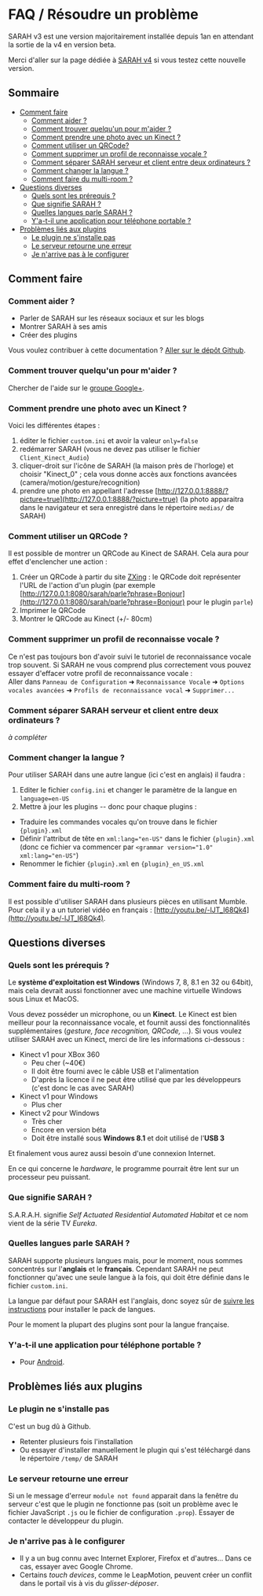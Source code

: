 # FAQ / Résoudre un problème

SARAH v3 est une version majoritairement installée depuis 1an en attendant la sortie de la v4 en version beta.

Merci d'aller sur la page dédiée à [SARAH v4](faq_v4) si vous testez cette nouvelle version.

## Sommaire

* [Comment faire](#comment-faire)
  + [Comment aider ?](#comment-aider)
  + [Comment trouver quelqu'un pour m'aider ?](#comment-trouver-quelquun-pour-maider)
  + [Comment prendre une photo avec un Kinect ?](#comment-prendre-une-photo-avec-un-kinect)
  + [Comment utiliser un QRCode?](#comment-utiliser-un-qrcode)
  + [Comment supprimer un profil de reconnaisse vocale ?](#comment-supprimer-un-profil-de-reconnaissance-vocale)
  + [Comment séparer SARAH serveur et client entre deux ordinateurs ?](#comment-séparer-sarah-serveur-et-client-entre-deux-ordinateurs)
  + [Comment changer la langue ?](#comment-changer-la-langue)
  + [Comment faire du multi-room ?](#comment-faire-du-multi-room)
* [Questions diverses](#questions-diverses)
  + [Quels sont les prérequis ?](#quels-sont-les-prérequis)
  + [Que signifie SARAH ?](#que-signifie-sarah)
  + [Quelles langues parle SARAH ?](#quelles-langues-parle-sarah)
  + [Y'a-t-il une application pour téléphone portable ?](#ya-t-il-une-application-pour-téléphone-portable)
* [Problèmes liés aux plugins](#problèmes-liés-aux-plugins)
  + [Le plugin ne s'installe pas](#le-plugin-ne-sinstalle-pas)
  + [Le serveur retourne une erreur](#le-serveur-retourne-une-erreur)
  + [Je n'arrive pas à le configurer](#je-narrive-pas-à-le-configurer)

## Comment faire

### Comment aider ?

* Parler de SARAH sur les réseaux sociaux et sur les blogs
* Montrer SARAH à ses amis
* Créer des plugins

Vous voulez contribuer à cette documentation ? [Aller sur le dépôt Github](https://github.com/JpEncausse/SARAH-Documentation/tree/gh-pages).

### Comment trouver quelqu'un pour m'aider ?

Chercher de l'aide sur le [groupe Google+](https://plus.google.com/u/0/communities/105964514508504667709).

### Comment prendre une photo avec un Kinect ?

Voici les différentes étapes :  

1. éditer le fichier `custom.ini` et avoir la valeur `only=false`  
2. redémarrer SARAH (vous ne devez pas utiliser le fichier `Client_Kinect_Audio`)  
3. cliquer-droit sur l'icône de SARAH (la maison près de l'horloge) et choisir "Kinect_0" ; cela vous donne accès aux fonctions avancées (camera/motion/gesture/recognition)
4. prendre une photo en appellant l'adresse [http://127.0.0.1:8888/?picture=true](http://127.0.0.1:8888/?picture=true) (la photo apparaitra dans le navigateur et sera enregistré dans le répertoire `medias/` de SARAH)

### Comment utiliser un QRCode ?

Il est possible de montrer un QRCode au Kinect de SARAH. Cela aura pour effet d'enclencher une action :

1. Créer un QRCode à partir du site [ZXing](http://zxing.appspot.com/generator) : le QRCode doit représenter l'URL de l'action d'un plugin (par exemple [http://127.0.0.1:8080/sarah/parle?phrase=Bonjour](http://127.0.0.1:8080/sarah/parle?phrase=Bonjour) pour le plugin `parle`)  
2. Imprimer le QRCode  
3. Montrer le QRCode au Kinect (+/- 80cm)

### Comment supprimer un profil de reconnaisse vocale ?

Ce n'est pas toujours bon d'avoir suivi le tutoriel de reconnaissance vocale trop souvent. Si SARAH ne vous comprend plus correctement vous pouvez essayer d'effacer votre profil de reconnaissance vocale :    
Aller dans `Panneau de Configuration` ➜ `Reconnaissance Vocale` ➜ `Options vocales avancées` ➜ `Profils de reconnaissance vocal` ➜ `Supprimer...`

### Comment séparer SARAH serveur et client entre deux ordinateurs ?

_à compléter_

### Comment changer la langue ?

Pour utiliser SARAH dans une autre langue (ici c'est en anglais) il faudra : 

1. Editer le fichier `config.ini` et changer le paramètre de la langue en `language=en-US`  
2. Mettre à jour les plugins -- donc pour chaque plugins :
  + Traduire les commandes vocales qu'on trouve dans le fichier `{plugin}.xml` 
  + Définir l'attribut de tête en `xml:lang="en-US"` dans le fichier `{plugin}.xml` (donc ce fichier va commencer par `<grammar version="1.0" xml:lang="en-US"`)
  + Renommer le fichier `{plugin}.xml` en `{plugin}_en_US.xml`
  
### Comment faire du multi-room ?

Il est possible d'utiliser SARAH dans plusieurs pièces en utilisant Mumble. Pour cela il y a un tutoriel vidéo en français : [http://youtu.be/-lJT_I68Qk4](http://youtu.be/-lJT_I68Qk4).

## Questions diverses

### Quels sont les prérequis ?

Le **système d'exploitation est Windows** (Windows 7, 8, 8.1 en 32 ou 64bit), mais cela devrait aussi fonctionner avec une machine virtuelle Windows sous Linux et MacOS.

Vous devez posséder un microphone, ou un **Kinect**. Le Kinect est bien meilleur pour la reconnaissance vocale, et fournit aussi des fonctionnalités supplémentaires (_gesture, face recognition, QRCode, ..._).
Si vous voulez utiliser SARAH avec un Kinect, merci de lire les informations ci-dessous :
* Kinect v1 pour XBox 360
  * Peu cher (~40€)
  * Il doit être fourni avec le câble USB et l'alimentation
  * D'après la licence il ne peut être utilisé que par les développeurs (c'est donc le cas avec SARAH)
* Kinect v1 pour Windows
  * Plus cher
* Kinect v2 pour Windows
  * Très cher
  * Encore en version béta
  * Doit être installé sous **Windows 8.1** et doit utilisé de l'**USB 3**

Et finalement vous aurez aussi besoin d'une connexion Internet.

En ce qui concerne le _hardware_, le programme pourrait être lent sur un processeur peu puissant.

### Que signifie SARAH ?

S.A.R.A.H. signifie _Self Actuated Residential Automated Habitat_ et ce nom vient de la série TV _Eureka_.

### Quelles langues parle SARAH ?

SARAH supporte plusieurs langues mais, pour le moment, nous sommes concentrés sur l'**anglais** et le **français**.
Cependant SARAH ne peut fonctionner qu'avec une seule langue à la fois, qui doit être définie dans le fichier `custom.ini`.

La langue par défaut pour SARAH est l'anglais, donc soyez sûr de [suivre les instructions](#getting_started) pour installer le pack de langues.

Pour le moment la plupart des plugins sont pour la langue française.

### Y'a-t-il une application pour téléphone portable ?

* Pour [Android](https://play.google.com/store/apps/details?id=net.android.clientsarah).


## Problèmes liés aux plugins

### Le plugin ne s'installe pas

C'est un bug dû à Github.

* Retenter plusieurs fois l'installation
* Ou essayer d'installer manuellement le plugin qui s'est téléchargé dans le répertoire `/temp/` de SARAH

### Le serveur retourne une erreur

Si un le message d'erreur `module not found` apparait dans la fenêtre du serveur c'est que le plugin ne fonctionne pas (soit un problème avec le fichier JavaScript `.js` ou le fichier de configuration `.prop`). Essayer de contacter le développeur du plugin.

### Je n'arrive pas à le configurer

* Il y a un bug connu avec Internet Explorer, Firefox et d'autres... Dans ce cas, essayer avec Google Chrome.
* Certains _touch devices_, comme le LeapMotion, peuvent créer un conflit dans le portail vis à vis du _glisser-déposer_.
